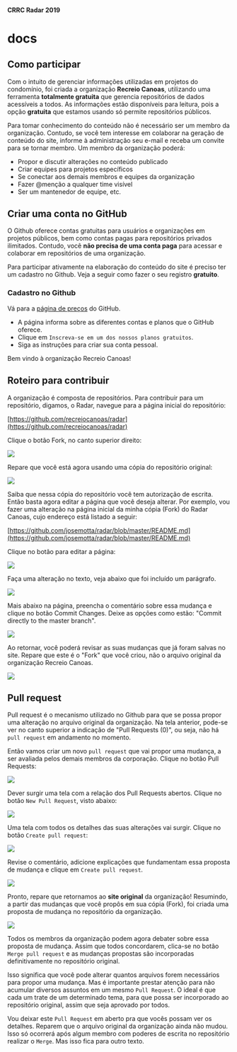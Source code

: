 #### CRRC Radar 2019

# docs

## Como participar

Com o intuito de gerenciar informações utilizadas em projetos do condomínio, foi criada a organização **Recreio Canoas**, utilizando uma ferramenta  **totalmente gratuita** que gerencia  repositórios de dados acessíveis a todos. As informações estão disponíveis para leitura, pois a opção **gratuita** que estamos usando só permite repositórios públicos. 

Para tomar conhecimento do conteúdo não é necessário ser um membro da organização. Contudo, se você tem interesse em  colaborar na geração de conteúdo do site, informe à administração seu e-mail e receba um convite para se tornar membro. Um membro da organização poderá:

- Propor e discutir alterações no conteúdo publicado
- Criar equipes para projetos específicos
- Se conectar aos demais membros e equipes da organização
- Fazer @menção a qualquer time visível
- Ser um mantenedor de equipe, etc.

## Criar uma conta no GitHub

O Github oferece contas gratuitas para usuários e organizações em projetos públicos, bem como contas pagas para repositórios privados ilimitados. Contudo, você **não precisa de uma conta  paga** para acessar e colaborar em repositórios de uma organização.

Para participar ativamente na elaboração do conteúdo do site é preciso ter um cadastro no Github. Veja a seguir como fazer o seu registro **gratuito**.

### Cadastro no Github

Vá para a [página de preços](https://github.com/pricing) do GitHub.

- A página informa sobre as diferentes contas e planos que o GitHub oferece.
- Clique em `Inscreva-se em um dos nossos planos gratuitos`.
- Siga as instruções para criar sua conta pessoal.

Bem vindo à organização Recreio Canoas! 

## Roteiro para contribuir

A organização é composta de repositórios. Para contribuir para um repositório, digamos, o Radar, navegue para a página inicial do repositório:

[https://github.com/recreiocanoas/radar](https://github.com/recreiocanoas/radar)

Clique o botão Fork, no canto superior direito:

![](https://i.imgur.com/j87uFhx.png)

Repare que você está agora usando uma cópia do repositório original:

![](https://i.imgur.com/Hxc3GJO.png)

Saiba que nessa cópia do repositório você tem autorização de escrita. Então basta agora editar a página que você deseja alterar. Por exemplo, vou fazer uma alteração na página inicial da minha cópia (Fork) do Radar Canoas, cujo endereço está listado a seguir:

[https://github.com/josemotta/radar/blob/master/README.md](https://github.com/josemotta/radar/blob/master/README.md)

Clique no botão para editar a página:

![](https://i.imgur.com/lwkbERV.png)

Faça uma alteração no texto, veja abaixo que foi incluído um parágrafo.

![](https://i.imgur.com/ZTZVHk1.png)

Mais abaixo na página, preencha o comentário sobre essa mudança e clique no botão Commit Changes. Deixe as opções como estão: "Commit directly to the master branch".

![](https://i.imgur.com/1tdHSqY.png)

Ao retornar, você poderá revisar as suas mudanças que já foram salvas no site. Repare que este é o "Fork" que você criou, não o arquivo original da organização Recreio Canoas.

![](https://i.imgur.com/hJyhN7i.png)

## Pull request

Pull request é o mecanismo utilizado no Github para que se possa propor uma alteração no arquivo original da organização. Na tela anterior, pode-se ver no canto superior a indicação de "Pull Requests (0)", ou seja, não há `pull request` em andamento no momento.


Então vamos criar um novo `pull request` que vai propor uma mudança, a ser avaliada pelos demais membros da corporação. Clique no botão Pull Requests:

![](https://i.imgur.com/GayeTcG.png)

Dever surgir uma tela com a relação dos Pull Requests abertos. Clique no botão `New Pull Request`, visto abaixo:

![](https://i.imgur.com/km1Dmxq.png)

Uma tela com todos os detalhes das suas alterações vai surgir. Clique no botão `Create pull request`:

![](https://i.imgur.com/yBMDRYU.png)

Revise o comentário, adicione explicações que fundamentam essa proposta de mudança e clique em `Create pull request`.

![](https://i.imgur.com/4FldEXr.png)

Pronto, repare que retornamos ao **site original** da organização! Resumindo, a partir das mudanças que você propôs em sua cópia (Fork), foi criada uma proposta de mudança no repositório da organização.

![](https://i.imgur.com/xEB7Qyj.png) 

Todos os membros da organização podem agora debater sobre essa proposta de mudança. Assim que todos concordarem, clica-se no botão `Merge pull request` e as mudanças propostas são incorporadas definitivamente no repositório original.

Isso significa que você pode alterar quantos arquivos forem necessários para propor uma mudança. Mas é importante prestar atenção para não acumular diversos assuntos em um mesmo `Pull Request`. O ideal é que cada um trate de um determinado tema, para que possa ser incorporado ao repositório original, assim que seja aprovado por todos.

Vou deixar este `Pull Request` em aberto pra que vocês possam ver os detalhes. Reparem que o arquivo original da organização ainda não mudou. Isso só ocorrerá após algum membro com poderes de escrita no repositório realizar o `Merge`. Mas isso fica para outro texto.
